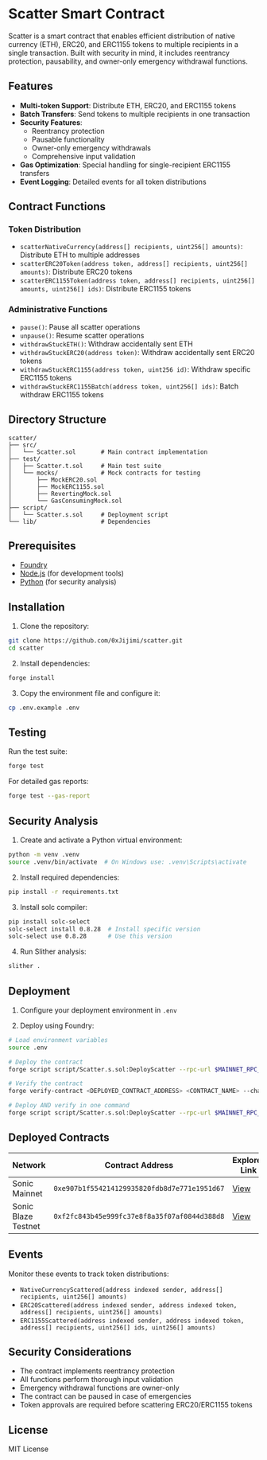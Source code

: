 # Scatter Smart Contract

Scatter is a smart contract that enables efficient distribution of native currency (ETH), ERC20, and ERC1155 tokens to multiple recipients in a single transaction. Built with security in mind, it includes reentrancy protection, pausability, and owner-only emergency withdrawal functions.

## Features

- **Multi-token Support**: Distribute ETH, ERC20, and ERC1155 tokens
- **Batch Transfers**: Send tokens to multiple recipients in one transaction
- **Security Features**:
  - Reentrancy protection
  - Pausable functionality
  - Owner-only emergency withdrawals
  - Comprehensive input validation
- **Gas Optimization**: Special handling for single-recipient ERC1155 transfers
- **Event Logging**: Detailed events for all token distributions

## Contract Functions

### Token Distribution

- `scatterNativeCurrency(address[] recipients, uint256[] amounts)`: Distribute ETH to multiple addresses
- `scatterERC20Token(address token, address[] recipients, uint256[] amounts)`: Distribute ERC20 tokens
- `scatterERC1155Token(address token, address[] recipients, uint256[] amounts, uint256[] ids)`: Distribute ERC1155 tokens

### Administrative Functions

- `pause()`: Pause all scatter operations
- `unpause()`: Resume scatter operations
- `withdrawStuckETH()`: Withdraw accidentally sent ETH
- `withdrawStuckERC20(address token)`: Withdraw accidentally sent ERC20 tokens
- `withdrawStuckERC1155(address token, uint256 id)`: Withdraw specific ERC1155 tokens
- `withdrawStuckERC1155Batch(address token, uint256[] ids)`: Batch withdraw ERC1155 tokens

## Directory Structure

```
scatter/
├── src/
│   └── Scatter.sol       # Main contract implementation
├── test/
│   ├── Scatter.t.sol     # Main test suite
│   └── mocks/            # Mock contracts for testing
│       ├── MockERC20.sol
│       ├── MockERC1155.sol
│       ├── RevertingMock.sol
│       └── GasConsumingMock.sol
├── script/
│   └── Scatter.s.sol     # Deployment script
└── lib/                  # Dependencies
```

## Prerequisites

- [Foundry](https://book.getfoundry.sh/getting-started/installation)
- [Node.js](https://nodejs.org/) (for development tools)
- [Python](https://www.python.org/) (for security analysis)

## Installation

1. Clone the repository:
```bash
git clone https://github.com/0xJijimi/scatter.git
cd scatter
```

2. Install dependencies:
```bash
forge install
```

3. Copy the environment file and configure it:
```bash
cp .env.example .env
```

## Testing

Run the test suite:
```bash
forge test
```

For detailed gas reports:
```bash
forge test --gas-report
```

## Security Analysis

1. Create and activate a Python virtual environment:
```bash
python -m venv .venv
source .venv/bin/activate  # On Windows use: .venv\Scripts\activate
```

2. Install required dependencies:
```bash
pip install -r requirements.txt
```

3. Install solc compiler:
```bash
pip install solc-select
solc-select install 0.8.28  # Install specific version
solc-select use 0.8.28      # Use this version
```

4. Run Slither analysis:
```bash
slither .
```

## Deployment

1. Configure your deployment environment in `.env`

2. Deploy using Foundry:

```bash
# Load environment variables
source .env

# Deploy the contract
forge script script/Scatter.s.sol:DeployScatter --rpc-url $MAINNET_RPC_URL --broadcast -vvvv --slow --ffi

# Verify the contract
forge verify-contract <DEPLOYED_CONTRACT_ADDRESS> <CONTRACT_NAME> --chain-id <CHAIN_ID> --watch

# Deploy AND verify in one command
forge script script/Scatter.s.sol:DeployScatter --rpc-url $MAINNET_RPC_URL --broadcast --verify -vvvv --slow --chain <CHAIN_ID> --ffi
```

## Deployed Contracts

| Network          | Contract Address                           | Explorer Link |
|-----------------|-------------------------------------------|---------------|
| Sonic Mainnet| `0xe907b1f554214129935820fdb8d7e771e1951d67`                           | [View](https://sonicscan.org/address/0xe907b1f554214129935820fdb8d7e771e1951d67) |
| Sonic Blaze Testnet         | `0xf2fc843b45e999fc37e8f8a35f07af0844d388d8`                           | [View](https://testnet.soniclabs.com/address/0xf2fc843b45e999fc37e8f8a35f07af0844d388d8) 

## Events

Monitor these events to track token distributions:

- `NativeCurrencyScattered(address indexed sender, address[] recipients, uint256[] amounts)`
- `ERC20Scattered(address indexed sender, address indexed token, address[] recipients, uint256[] amounts)`
- `ERC1155Scattered(address indexed sender, address indexed token, address[] recipients, uint256[] ids, uint256[] amounts)`

## Security Considerations

- The contract implements reentrancy protection
- All functions perform thorough input validation
- Emergency withdrawal functions are owner-only
- The contract can be paused in case of emergencies
- Token approvals are required before scattering ERC20/ERC1155 tokens

## License

MIT License
